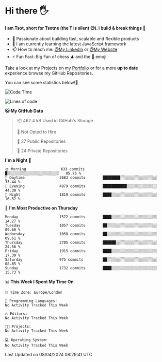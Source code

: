 # Hi there :raised_hand_with_fingers_splayed:
#### I am Tsot, short for Tsotne (the T is silent :wink:). I build & break things :space_invader:
- :telescope: Passionate about building fast, scalable and flexible products
- :seedling: I am currently learning the latest JavaScript framework 
- :mailbox: How to reach me: [@My LinkedIn](https://www.linkedin.com/in/tsotne-gvadzabia/) or [@My Website](https://tsotne.co.uk/contact)
- :zap: Fun Fact: Big Fan of chess ♟ and the 👾 emoji

Take a look at my Projects on my [Portfolio](https://tsotne.co.uk/) or for a more **up to date** experience browse my GitHub Repositories.

You can see some statistics below!:space_invader:
<!--START_SECTION:waka-->
![Code Time](http://img.shields.io/badge/Code%20Time-761%20hrs%202%20mins-blue)

![Lines of code](https://img.shields.io/badge/From%20Hello%20World%20I%27ve%20Written-5.2%20million%20lines%20of%20code-blue)

**🐱 My GitHub Data** 

> 📦 462.4 kB Used in GitHub's Storage 
 > 
> 🚫 Not Opted to Hire
 > 
> 📜 27 Public Repositories 
 > 
> 🔑 24 Private Repositories 
 > 
**I'm a Night 🦉** 

```text
🌞 Morning                633 commits         █░░░░░░░░░░░░░░░░░░░░░░░░   05.75 % 
🌆 Daytime                3683 commits        ████████░░░░░░░░░░░░░░░░░   33.44 % 
🌃 Evening                4879 commits        ███████████░░░░░░░░░░░░░░   44.30 % 
🌙 Night                  1819 commits        ████░░░░░░░░░░░░░░░░░░░░░   16.52 % 
```
📅 **I'm Most Productive on Thursday** 

```text
Monday                   1572 commits        ████░░░░░░░░░░░░░░░░░░░░░   14.27 % 
Tuesday                  1057 commits        ██░░░░░░░░░░░░░░░░░░░░░░░   09.60 % 
Wednesday                1058 commits        ██░░░░░░░░░░░░░░░░░░░░░░░   09.61 % 
Thursday                 2705 commits        ██████░░░░░░░░░░░░░░░░░░░   24.56 % 
Friday                   1915 commits        ████░░░░░░░░░░░░░░░░░░░░░   17.39 % 
Saturday                 975 commits         ██░░░░░░░░░░░░░░░░░░░░░░░   08.85 % 
Sunday                   1732 commits        ████░░░░░░░░░░░░░░░░░░░░░   15.73 % 
```


📊 **This Week I Spent My Time On** 

```text
🕑︎ Time Zone: Europe/London

💬 Programming Languages: 
No Activity Tracked This Week

🔥 Editors: 
No Activity Tracked This Week

🐱‍💻 Projects: 
No Activity Tracked This Week

💻 Operating System: 
No Activity Tracked This Week
```


 Last Updated on 08/04/2024 08:29:41 UTC
<!--END_SECTION:waka-->

